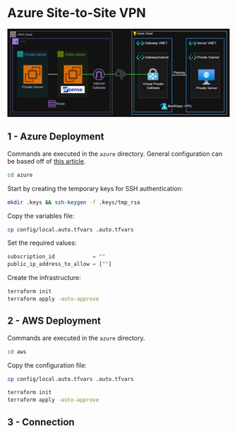 # Azure Site-to-Site VPN

<img src=".assets/azure-pfsense.png" />

## 1 - Azure Deployment

Commands are executed in the `azure` directory. General configuration can be based off of [this article][azure-s2s-vpn-tutorial].

```sh
cd azure
```

Start by creating the temporary keys for SSH authentication:

```sh
mkdir .keys && ssh-keygen -f .keys/tmp_rsa
```

Copy the variables file:

```sh
cp config/local.auto.tfvars .auto.tfvars
```

Set the required values:

```terraform
subscription_id            = ""
public_ip_address_to_allow = [""]
```

Create the infrastructure:

```sh
terraform init
terraform apply -auto-approve
```

## 2 - AWS Deployment

Commands are executed in the `azure` directory.

```sh
cd aws
```

Copy the configuration file:

```sh
cp config/local.auto.tfvars .auto.tfvars
```

```sh
terraform init
terraform apply -auto-approve
```

## 3 - Connection


[azure-s2s-vpn-tutorial]: https://learn.microsoft.com/en-us/azure/vpn-gateway/tutorial-site-to-site-portal
